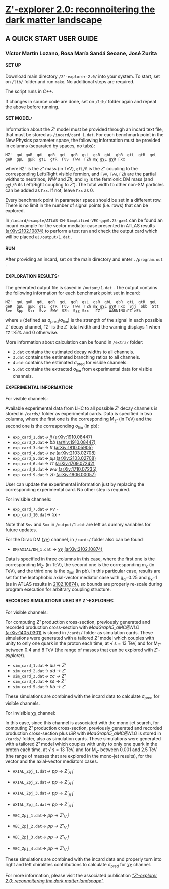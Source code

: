 # <a href="https://arxiv.org/pdf/2109.13194.pdf" target=newwindow >Z'-explorer 2.0: reconnoitering the dark matter landscape</a>

## A QUICK START USER GUIDE


### Víctor Martín Lozano, Rosa María Sandá Seoane, José Zurita 


#### SET UP



Download main directory `/Z'-explorer-2.0/` into your system. To start, set on `/lib/` folder and run `make`. No additional steps are required. 

The script runs in *C++*.

If changes in source code are done, set on `/lib/` folder again and repeat the above before running.





#### SET MODEL:


Information about the *Z'* model must be provided through an incard text file, that must be stored as `/incard/card_1.dat`. For each benchmark point in the New Physics parameter space, the following information must be provided in columns (separated by spaces, no tabs):

~~~
MZ'  guL guR  gdL  gdR  gcL  gcR  gsL  gsR  gbL  gbR  gtL  gtR  geL  geR  gμL  gμR  gτL  gτR  Γνν  Γww  ΓZh mχ gχL gχR Γxx
~~~

where `MZ'` is the *Z'* mass (in TeV), `gfL/R` is the *Z'* coupling to the corresponding Left/Right visible fermion, and `Γνν`, `Γww`, `ΓZh` are the partial widths to neutrinos, *WW* and *Zh*, and `mχ` is the fermionic DM mass (and `gχL/R` its Left/Right coupling to *Z'*). The total width to other non-SM particles can be added as `Γxx`.  If not, leave `Γxx` as 0.

Every benchmark point in parameter space should be set in a different row. There is no limit in the number of signal points (i.e. rows) that can be explored.


In `/incard/example/ATLAS-DM-Simplified-VEC-gq=0.25-gx=1` can be found an incard example for the vector mediator case presented in ATLAS results <a href="https://arxiv.org/pdf/2102.10874.pdf" target=newwindow >(arXiv:2102.10874)</a> to perform a test run and check the output card which will be placed at `/output/1.dat` .







#### RUN



After providing an incard, set on the main directory and enter `./program.out` .






#### EXPLORATION RESULTS:



The generated output file is saved in `/output/1.dat` . The output contains the following information for each benchmark point set in incard:
 
~~~
MZ'  guL guR  gdL  gdR  gcL  gcR  gsL  gsR  gbL  gbR  gtL  gtR  geL  geR  gμL  gμR  gτL  gτR  Γνν  Γww  ΓZh mχ gχL gχR Γxx  Sjj  Sbb  Stt  See  Sμμ  Sττ  Sνν  SWW  SZh  Sχχ Sxx   ΓZ'   WARNING:ΓZ'>5%
~~~

where `S` (defined as σ<sub>pred</sub>/σ<sub>lim</sub>) is the strength of the signal in each possible *Z'* decay channel, `ΓZ'` is the *Z'* total width and the warning displays 1 when `ΓZ'`>5% and 0 otherwise. 


More information about calculation can be found in `/extra/` folder:

- `2.dat` contains the estimated decay widths to all channels. 
- `3.dat` contains the estimated branching ratios to all channels.
- `4.dat` contains the estimated σ<sub>pred</sub> for visible channels.
- `5.dat` contains the extracted σ<sub>lim</sub> from experimental data for visible channels.





#### EXPERIMENTAL INFORMATION:



For visible channels:

Available experimental data from LHC to all possible *Z'* decay channels is stored in  `/cards/` folder as experimental cards. Data is specified in two columns, where the first one is the corresponding M<sub>Z'</sub> (in TeV) and the second one is the corresponding σ<sub>lim</sub> (in pb): 


- `exp_card_1.dat`-> *jj* <a href="https://arxiv.org/pdf/1910.08447.pdf" target=newwindow >(arXiv:1910.08447)</a>
- `exp_card_2.dat`-> *bb* <a href="https://arxiv.org/pdf/1910.08447.pdf" target=newwindow >(arXiv:1910.08447)</a> 
- `exp_card_3.dat`-> *tt* <a href="https://arxiv.org/pdf/1810.05905.pdf" target=newwindow >(arXiv:1810.05905)</a> 
- `exp_card_4.dat`-> *ee* <a href="https://arxiv.org/pdf/2103.02708.pdf" target=newwindow >(arXiv:2103.02708)</a>
- `exp_card_5.dat`-> *μμ* <a href="https://arxiv.org/pdf/2103.02708.pdf" target=newwindow >(arXiv:2103.02708)</a>
- `exp_card_6.dat`-> *ττ* <a href="https://arxiv.org/pdf/1709.07242.pdf" target=newwindow >(arXiv:1709.07242)</a>
- `exp_card_8.dat`-> *ww* <a href="https://arxiv.org/pdf/1710.07235.pdf" target=newwindow >(arXiv:1710.07235)</a>
- `exp_card_9.dat`-> *zh* <a href="https://arxiv.org/pdf/1906.00057.pdf" target=newwindow >(arXiv:1906.00057)</a>

User can update the experimental information just by replacing the corresponding experimental card. No other step is required. 




For invisible channels:

- `exp_card_7.dat`-> *νν* -
- `exp_card_10.dat`-> *xx* -

Note that `Sνν` and `Sxx` in `/output/1.dat` are left as dummy variables for future updates.

For the Dirac DM (*χχ*) channel, in  `/cards/` folder also can be found

- `DM/AXIAL/DM_1.dat` -> *χχ* <a href="https://arxiv.org/pdf/2102.10874.pdf" target=newwindow >(arXiv:2102.10874)</a> 

Data is specified in three columns in this case, where the first one is the corresponding M<sub>Z'</sub> (in TeV), the second one is the corresponding m<sub>χ</sub> (in TeV), and the third one is the σ<sub>lim</sub> (in pb). In this particular case, results are set for the leptophobic axial-vector mediator case with g<sub>q</sub>=0.25 and g<sub>χ</sub>=1 (as in ATLAS results in <a href="https://arxiv.org/pdf/2102.10874.pdf" target=newwindow >2102.10874</a>), so bounds are properly re-scale during program execution for arbitrary coupling structure.





#### RECORDED SIMULATIONS USED BY Z'-EXPLORER:



For visible channels:

For computing *Z'* production cross-section, previously generated and recorded production cross-section with *MadGraph5_aMC@NLO* <a href="https://arxiv.org/pdf/1405.0301.pdf" target=newwindow >(arXiv:1405.0301)</a> is stored in `/cards/` folder as simulation cards. These simulations were generated with a tailored *Z'* model which couples with unity to only one quark in the proton each time, at &radic; s = 13 TeV, and for M<sub>Z'</sub> between 0.4 and 8 TeV (the range of masses that can be explored with *Z'-explorer*).

- `sim_card_1.dat`->  *uu* &rarr; *Z'*
- `sim_card_2.dat`->  *dd* &rarr; *Z'*
- `sim_card_3.dat`->  *cc* &rarr; *Z'*
- `sim_card_4.dat`->  *ss* &rarr; *Z'*
- `sim_card_5.dat`->  *bb* &rarr; *Z'*

These simulations are combined with the incard data to calculate σ<sub>pred</sub> for visible channels.



For invisible χχ channel:

In this case, since this channel is associated with the mono-jet search, for computing *Z'* production cross-section, previously generated and recorded production cross-section plus *ISR* with *MadGraph5_aMC@NLO* is stored in `/cards/` folder, also as simulation cards. These simulations were generated with a tailored *Z'* model which couples with unity to only one quark in the proton each time, at &radic; s = 13 TeV, and for M<sub>Z'</sub> between 0.001 and 2.5 TeV (the range of masses that are explored in the mono-jet results), for the vector and the axial-vector mediators cases.


- `AXIAL_Zpj_1.dat`->  *pp* &rarr; *Z'<sub>A</sub> j* 
- `AXIAL_Zpj_2.dat`->  *pp* &rarr; *Z'<sub>A</sub> j* 
- `AXIAL_Zpj_3.dat`->  *pp* &rarr; *Z'<sub>A</sub> j* 
- `AXIAL_Zpj_4.dat`->  *pp* &rarr; *Z'<sub>A</sub> j* 


- `VEC_Zpj_1.dat`->  *pp* &rarr; *Z'<sub>V</sub> j* 
- `VEC_Zpj_2.dat`->  *pp* &rarr; *Z'<sub>V</sub> j*  
- `VEC_Zpj_3.dat`->  *pp* &rarr; *Z'<sub>V</sub> j* 
- `VEC_Zpj_4.dat`->  *pp* &rarr; *Z'<sub>V</sub> j* 


These simulations are combined with the incard data and properly turn into right and left chiralities contributions to calculate σ<sub>pred</sub> for *χχ* channel.



For more information, please visit the associated publication <a href="https://arxiv.org/pdf/2109.13194.pdf" target=newwindow >*"Z'-explorer 2.0: reconnoitering the dark matter landscape"*</a>.
